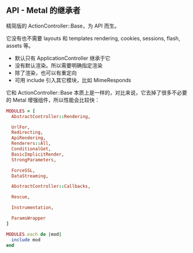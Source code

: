 ## API - Metal 的继承者

精简版的 ActionController::Base，为 API 而生。

它没有也不需要 layouts 和 templates rendering, cookies, sessions, flash, assets 等。

- 默认只有 ApplicationController 继承于它
- 没有默认渲染。所以需要明确指定渲染
- 除了渲染，也可以有重定向
- 可用 include 引入其它模块，比如 MimeResponds

它和 ActionController::Base 本质上是一样的，对比来说，它去掉了很多不必要的 Metal 增强组件，所以性能会比较快：

```ruby
MODULES = [
  AbstractController::Rendering,

  UrlFor,
  Redirecting,
  ApiRendering,
  Renderers::All,
  ConditionalGet,
  BasicImplicitRender,
  StrongParameters,

  ForceSSL,
  DataStreaming,

  AbstractController::Callbacks,

  Rescue,

  Instrumentation,

  ParamsWrapper
]

MODULES.each do |mod|
  include mod
end
```
